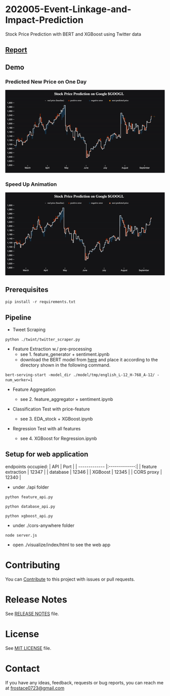 # 202005-Event-Linkage-and-Impact-Prediction
Stock Price Prediction with BERT and XGBoost using Twitter data

## [Report](https://github.com/Sapphirine/202005-Event-Linkage-and-Impact-Prediction/blob/master/B3-ELIP-ch3470-sx2257.pdf)

## Demo

### Predicted New Price on One Day

![image](https://github.com/Sapphirine/202005-Event-Linkage-and-Impact-Prediction/blob/master/demo/Predicted%20New%20Price.gif)

### Speed Up Animation

![image](https://github.com/Sapphirine/202005-Event-Linkage-and-Impact-Prediction/blob/master/demo/Stock%20Prediction%20Animation.gif)

## Prerequisites

```shell
pip install -r requirements.txt
```

## Pipeline

* Tweet Scraping
```shell
python ./twint/twitter_scraper.py
```

* Feature Extraction w./ pre-processing
	* see 1. feature_generator + sentiment.ipynb
	* download the BERT model from [here](https://storage.googleapis.com/bert_models/2020_02_20/uncased_L-12_H-768_A-12.zip) and place it according to the directory shown in the following command.
```shell
bert-serving-start -model_dir ./model/tmp/english_L-12_H-768_A-12/ -num_worker=1
```

* Feature Aggregation
  
  * see 2. feature_aggregator + sentiment.ipynb
  
* Classification Test with price-feature
  
  * see 3. EDA_stock + XGBoost.ipynb
  
* Regression Test with all features
  
  * see 4. XGBoost for Regression.ipynb
  
## Setup for web application 

endpoints occupied:
| API        					| Port          |
| ------------- 			|:-------------:|
| feature extraction  | 12347 				|
| database      			| 12346      		|
| XGBoost 						| 12345      		|
| CORS proxy 					| 12340      		|

* under ./api folder
```shell
python feature_api.py
```
```shell
python database_api.py
```
```shell
python xgboost_api.py
```
* under ./cors-anywhere folder
```shell
node server.js
```

* open ./visualize/index/html to see the web app

# Contributing

You can [Contribute](docs/contributing.md) to this project with issues or pull requests.

# Release Notes

See [RELEASE NOTES](RELEASE_NOTES.md) file.

# License

See [MIT LICENSE](https://github.com/Sapphirine/202005-Event-Linkage-and-Impact-Prediction/blob/master/LICENSE) file.

# Contact

If you have any ideas, feedback, requests or bug reports, you can reach me at
[frostace0723@gmail.com](mailto:frostace0723@gmail.com)